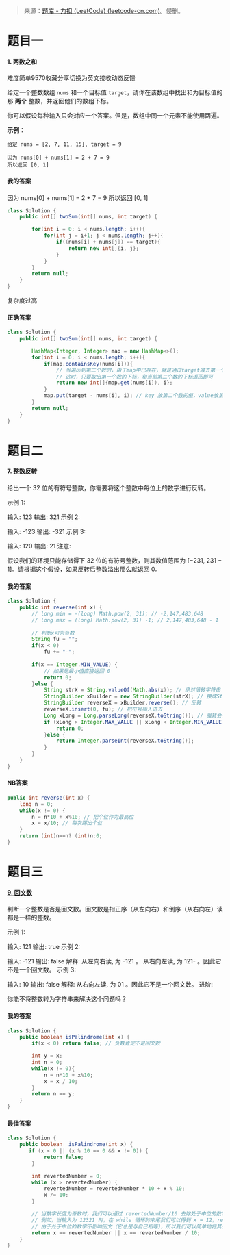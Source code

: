 > 来源：[题库 - 力扣 (LeetCode) (leetcode-cn.com)](https://leetcode-cn.com/problems/)。侵删。

# 题目一

#### 1. 两数之和

难度简单9570收藏分享切换为英文接收动态反馈

给定一个整数数组 `nums` 和一个目标值 `target`，请你在该数组中找出和为目标值的那 **两个** 整数，并返回他们的数组下标。

你可以假设每种输入只会对应一个答案。但是，数组中同一个元素不能使用两遍。

 **示例**：

```
给定 nums = [2, 7, 11, 15], target = 9

因为 nums[0] + nums[1] = 2 + 7 = 9
所以返回 [0, 1]
```

#### 我的答案

因为 nums[0] + nums[1] = 2 + 7 = 9
所以返回 [0, 1]

```java
class Solution {
    public int[] twoSum(int[] nums, int target) {

        for(int i = 0; i < nums.length; i++){
            for(int j = i+1; j < nums.length; j++){
                if((nums[i] + nums[j]) == target){
                    return new int[]{i, j};
                }
            }
        }
        return null;
    }
}
```

复杂度过高



#### 正确答案

```java
class Solution {
    public int[] twoSum(int[] nums, int target) {

        HashMap<Integer, Integer> map = new HashMap<>();
        for(int i = 0; i < nums.length; i++){
            if(map.containsKey(nums[i])){
                // 当遍历到第二个数时，由于map中已存在，就是通过target减去第一个数得到的
                // 这时，只要取出第一个数的下标，和当前第二个数的下标返回即可
                return new int[]{map.get(nums[i]), i};
            }   
            map.put(target - nums[i], i); // key 放第二个数的值，value放第一个数的下标
        }
        return null;
    }
}
```



# 题目二

#### 7. 整数反转

给出一个 32 位的有符号整数，你需要将这个整数中每位上的数字进行反转。

示例 1:

输入: 123
输出: 321
 示例 2:

输入: -123
输出: -321
示例 3:

输入: 120
输出: 21
注意:

假设我们的环境只能存储得下 32 位的有符号整数，则其数值范围为 [−231,  231 − 1]。请根据这个假设，如果反转后整数溢出那么就返回 0。



#### 我的答案

```java
class Solution {
    public int reverse(int x) {
        // long min = -(long) Math.pow(2, 31); // -2,147,483,648
		// long max = (long) Math.pow(2, 31) -1; // 2,147,483,648 - 1
		
		// 判断x可为负数
		String fu = "";
		if(x < 0)
			fu += "-";
		
		if(x == Integer.MIN_VALUE) {
			// 如果是最小值直接返回 0
			return 0;
		}else {
			String strX = String.valueOf(Math.abs(x)); // 绝对值转字符串
			StringBuilder xBuilder = new StringBuilder(strX); // 换成StringBuilder
			StringBuilder reverseX = xBuilder.reverse(); // 反转
			reverseX.insert(0, fu); // 把符号插入进去
			Long xLong = Long.parseLong(reverseX.toString()); // 强转会长整形
			if (xLong > Integer.MAX_VALUE || xLong < Integer.MIN_VALUE ) {
				return 0;
			}else {
				return Integer.parseInt(reverseX.toString());
			}
		}
    }
}
```



#### NB答案

```java
public int reverse(int x) {
    long n = 0;
    while(x != 0) {
        n = n*10 + x%10; // 把个位作为最高位
        x = x/10; // 每次踢出个位
    }
    return (int)n==n? (int)n:0;
}
```



# 题目三

#### [9. 回文数](https://leetcode-cn.com/problems/palindrome-number/)

判断一个整数是否是回文数。回文数是指正序（从左向右）和倒序（从右向左）读都是一样的整数。

示例 1:

输入: 121
输出: true
示例 2:

输入: -121
输出: false
解释: 从左向右读, 为 -121 。 从右向左读, 为 121- 。因此它不是一个回文数。
示例 3:

输入: 10
输出: false
解释: 从右向左读, 为 01 。因此它不是一个回文数。
进阶:

你能不将整数转为字符串来解决这个问题吗？



#### 我的答案

```java
class Solution {
    public boolean isPalindrome(int x) {
        if(x < 0) return false; // 负数肯定不是回文数

        int y = x;
        int n = 0;
        while(x != 0){
            n = n*10 + x%10;
            x = x / 10;
        }
        return n == y;
    }
}
```



#### 最佳答案

```java
class Solution {
    public boolean  isPalindrome(int x) {
       if (x < 0 || (x % 10 == 0 && x != 0)) {
            return false;
        }

        int revertedNumber = 0;
        while (x > revertedNumber) {
            revertedNumber = revertedNumber * 10 + x % 10;
            x /= 10;
        }

        // 当数字长度为奇数时，我们可以通过 revertedNumber/10 去除处于中位的数字。
        // 例如，当输入为 12321 时，在 while 循环的末尾我们可以得到 x = 12，revertedNumber = 123，
        // 由于处于中位的数字不影响回文（它总是与自己相等），所以我们可以简单地将其去除。
        return x == revertedNumber || x == revertedNumber / 10;
    }
}
```

